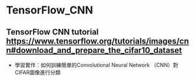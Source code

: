 # TensorFlow_CNN
## TensorFlow CNN tutorial https://www.tensorflow.org/tutorials/images/cnn#download_and_prepare_the_cifar10_dataset
- 學習實作：如何訓練簡單的Convolutional Neural Network （CNN）對CIFAR圖像進行分類
